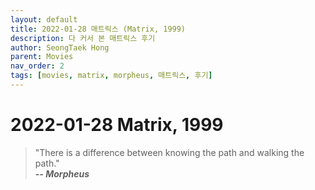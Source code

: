 ```yaml
---
layout: default
title: 2022-01-28 매트릭스 (Matrix, 1999)
description: 다 커서 본 매트릭스 후기 
author: SeongTaek Hong
parent: Movies 
nav_order: 2
tags: [movies, matrix, morpheus, 매트릭스, 후기]
---
```


# 2022-01-28 Matrix, 1999
> "There is a difference between knowing the path and walking the path."   
> ***-- Morpheus***  

